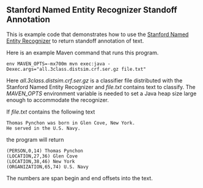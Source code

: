 Stanford Named Entity Recognizer Standoff Annotation
----------------------------------------------------

This is example code that demonstrates how to use the
[Stanford Named Entity Recognizer](http://nlp.stanford.edu/software/CRF-NER.shtml "Stanford NER")
to return standoff annotation of text.

Here is an example Maven command that runs this program.

	env MAVEN_OPTS=-mx700m mvn exec:java -Dexec.args="all.3class.distsim.crf.ser.gz file.txt"

Here _all.3class.distsim.crf.ser.gz_ is a classifier file distributed with the
Stanford Named Entity Recognizer and _file.txt_ contains text to classify.
The *MAVEN_OPTS* environment variable is needed to set a Java heap size large enough to
accommodate the recognizer.

If _file.txt_ contains the following text

	Thomas Pynchon was born in Glen Cove, New York.
	He served in the U.S. Navy.

the program will return

	(PERSON,0,14) Thomas Pynchon
	(LOCATION,27,36) Glen Cove
	(LOCATION,38,46) New York
	(ORGANIZATION,65,74) U.S. Navy

The numbers are span begin and end offsets into the text.

